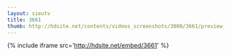 ```yaml
---
layout: sieutv
title: 3661
thumb: http://hdsite.net/contents/videos_screenshots/3000/3661/preview_360p.mp4.jpg
---
```

{% include iframe src='http://hdsite.net/embed/3661' %}
 
